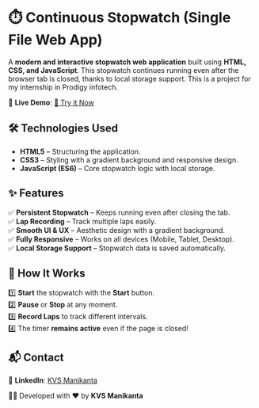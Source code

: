 # ⏱️ Continuous Stopwatch (Single File Web App)

A **modern and interactive stopwatch web application** built using **HTML, CSS, and JavaScript**. This stopwatch continues running even after the browser tab is closed, thanks to local storage support. This is a project for my internship in Prodigy infotech.

🔗 **Live Demo**: [🚀 Try it Now](https://prodigy-wd-02-henna.vercel.app/)

## 🛠️ Technologies Used

- **HTML5** – Structuring the application.
- **CSS3** – Styling with a gradient background and responsive design.
- **JavaScript (ES6)** – Core stopwatch logic with local storage.

## ✨ Features

✅ **Persistent Stopwatch** – Keeps running even after closing the tab.  
✅ **Lap Recording** – Track multiple laps easily.  
✅ **Smooth UI & UX** – Aesthetic design with a gradient background.  
✅ **Fully Responsive** – Works on all devices (Mobile, Tablet, Desktop).  
✅ **Local Storage Support** – Stopwatch data is saved automatically.

## 📌 How It Works

1️⃣ **Start** the stopwatch with the **Start** button.  
2️⃣ **Pause** or **Stop** at any moment.  
3️⃣ **Record Laps** to track different intervals.  
4️⃣ The timer **remains active** even if the page is closed!

## 📬 Contact

💼 **LinkedIn**: [KVS Manikanta](https://www.linkedin.com/in/kvsmanikanta)   

👨‍💻 Developed with ❤️ by **KVS Manikanta**

